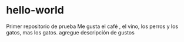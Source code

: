 # hello-world
Primer repositorio de prueba 
Me gusta el café , el vino, los perros y los gatos, mas los gatos.
agregue descripción de gustos
